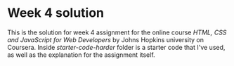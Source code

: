 # Week 4 solution
This is the solution for week 4 assignment for the online course _HTML, CSS and JavaScript for Web Developers_ by Johns Hopkins university on Coursera.
Inside _starter-code-harder_ folder is a starter code that I've used, as well as the explanation for the assignment itself.